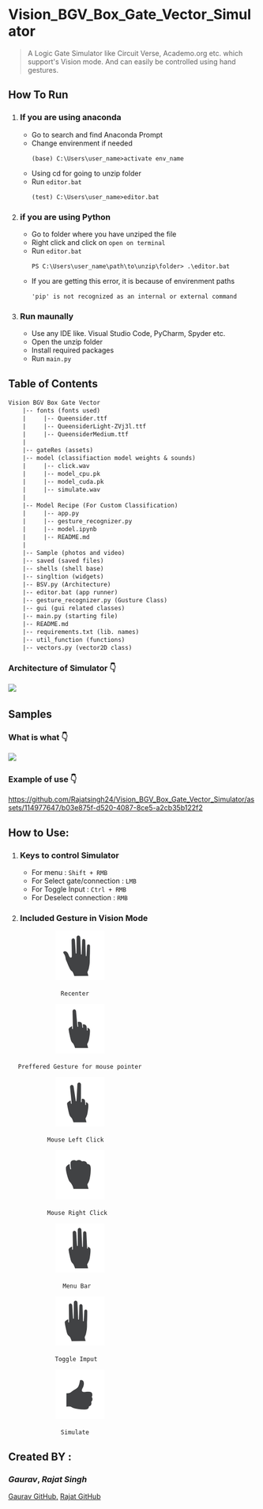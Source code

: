 # Vision_BGV_Box_Gate_Vector_Simulator
> A Logic Gate Simulator like Circuit Verse, Academo.org etc. which support's Vision mode. And can easily  be controlled using hand gestures.

## How To Run
1. ### If you are using anaconda
    * Go to search and find Anaconda Prompt
    * Change envirenment if needed 
        ```
        (base) C:\Users\user_name>activate env_name
        ```
    * Using cd for going to unzip folder
    * Run `editor.bat`
        ```
        (test) C:\Users\user_name>editor.bat
        ```
2. ### if you are using Python
    * Go to folder where you have unziped the file
    * Right click and click on `open on terminal`
    * Run `editor.bat`
        ```
        PS C:\Users\user_name\path\to\unzip\folder> .\editor.bat
        ```
    * If you are getting this error, it is because of envirenment paths
        ```
        'pip' is not recognized as an internal or external command
        ```
3. ### Run maunally
    * Use any IDE like. Visual Studio Code, PyCharm, Spyder etc.
    * Open the unzip folder
    * Install required packages
    * Run `main.py`
## Table of Contents
```
Vision BGV Box Gate Vector
    |-- fonts (fonts used)
    |     |-- Queensider.ttf
    |     |-- QueensiderLight-ZVj3l.ttf
    |     |-- QueensiderMedium.ttf
    |   
    |-- gateRes (assets)
    |-- model (classifiaction model weights & sounds)
    |     |-- click.wav
    |     |-- model_cpu.pk
    |     |-- model_cuda.pk
    |     |-- simulate.wav
    |
    |-- Model Recipe (For Custom Classification)
    |     |-- app.py
    |     |-- gesture_recognizer.py
    |     |-- model.ipynb
    |     |-- README.md
    |
    |-- Sample (photos and video)
    |-- saved (saved files)
    |-- shells (shell base)
    |-- singltion (widgets)
    |-- BSV.py (Architecture)
    |-- editor.bat (app runner)
    |-- gesture_recognizer.py (Gusture Class)
    |-- gui (gui related classes)
    |-- main.py (starting file)
    |-- README.md
    |-- requirements.txt (lib. names)
    |-- util_function (functions)
    |-- vectors.py (vector2D class)
```
### Architecture of Simulator 👇

![](Sample/arch_1.jpg)
## Samples
### What is what 👇
![](Sample/tutorial_1.png)
### Example of use 👇

https://github.com/Rajatsingh24/Vision_BGV_Box_Gate_Vector_Simulator/assets/114977647/b03e875f-d520-4087-8ce5-a2cb35b122f2

## How to Use:
1. ### Keys to control Simulator 
    * For menu : `Shift + RMB`
    * For Select gate/connection : `LMB`
    * For Toggle Input : `Ctrl + RMB`
    * For Deselect connection : `RMB`
2. ### Included Gesture in Vision Mode
$~~~~~~~~~~~~~~~~~~~~~~~$ <img src="https://github.com/Rajatsingh24/Vision_BGV_Box_Gate_Vector_Simulator/blob/main/Sample/6.jpg?raw=true" alt="drawing" width="100"/>

$~~~~~~~~~~~~~~~~~~~~~~~~~~$ `Recenter`

$~~~~~~~~~~~~~~~~~~~~~~~$ <img src="https://github.com/Rajatsingh24/Vision_BGV_Box_Gate_Vector_Simulator/blob/main/Sample/1.jpg?raw=true" alt="drawing" width="100"/>

$~~~~$ `Preffered Gesture for mouse pointer`

$~~~~~~~~~~~~~~~~~~~~~~~$ <img src="https://github.com/Rajatsingh24/Vision_BGV_Box_Gate_Vector_Simulator/blob/main/Sample/2.jpg?raw=true" alt="drawing" width="100"/>

$~~~~~~~~~~~~~~~~~~~$ `Mouse Left Click`

$~~~~~~~~~~~~~~~~~~~~~~~$ <img src="https://github.com/Rajatsingh24/Vision_BGV_Box_Gate_Vector_Simulator/blob/main/Sample/3.jpg?raw=true" alt="drawing" width="100"/>

$~~~~~~~~~~~~~~~~~~~$ `Mouse Right Click`

$~~~~~~~~~~~~~~~~~~~~~~~$ <img src="https://github.com/Rajatsingh24/Vision_BGV_Box_Gate_Vector_Simulator/blob/main/Sample/4.jpg?raw=true" alt="drawing" width="100"/>

$~~~~~~~~~~~~~~~~~~~~~~~~~~~$ `Menu Bar`

$~~~~~~~~~~~~~~~~~~~~~~~$ <img src="https://github.com/Rajatsingh24/Vision_BGV_Box_Gate_Vector_Simulator/blob/main/Sample/5.jpg?raw=true" alt="drawing" width="100"/>

$~~~~~~~~~~~~~~~~~~~~~~~$ `Toggle Imput`

$~~~~~~~~~~~~~~~~~~~~~~~$ <img src="https://github.com/Rajatsingh24/Vision_BGV_Box_Gate_Vector_Simulator/blob/main/Sample/7.jpg?raw=true" alt="drawing" width="100"/>

$~~~~~~~~~~~~~~~~~~~~~~~~~~$ `Simulate`


## Created BY :
    
### *Gaurav*, *Rajat Singh*

    
[Gaurav GitHub,](https://github.com/green-gray-gaurav "gitHub link") [Rajat GitHub](https://github.com/Rajatsingh24 "gitHub link")
